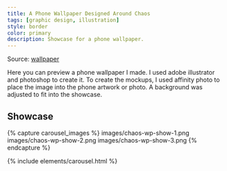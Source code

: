 ```yaml
---
title: A Phone Wallpaper Designed Around Chaos
tags: [graphic design, illustration]
style: border
color: primary
description: Showcase for a phone wallpaper.
---
```


Source: [wallpaper](https://ibb.co/LkxCQLH)

Here you can preview a phone wallpaper I made. I used adobe illustrator and photoshop to create it. To create the mockups, I used affinity photo to place the image into the phone artwork or photo. A background was adjusted to fit into the showcase.

## Showcase

{% capture carousel_images %}
images/chaos-wp-show-1.png
images/chaos-wp-show-2.png
images/chaos-wp-show-3.png
{% endcapture %}

{% include elements/carousel.html %}
